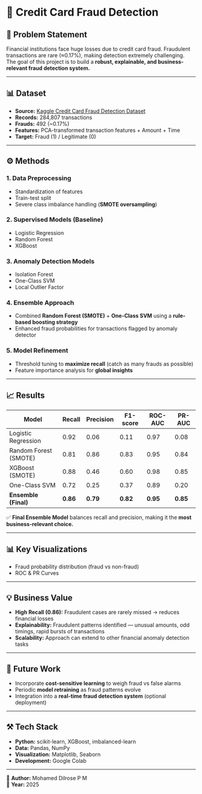 # 🚨 Credit Card Fraud Detection

## 📌 Problem Statement
Financial institutions face huge losses due to credit card fraud. Fraudulent transactions are rare (≈0.17%), making detection extremely challenging.  
The goal of this project is to build a **robust, explainable, and business-relevant fraud detection system.**

---

## 📊 Dataset
- **Source:** [Kaggle Credit Card Fraud Detection Dataset](https://www.kaggle.com/mlg-ulb/creditcardfraud)  
- **Records:** 284,807 transactions  
- **Frauds:** 492 (~0.17%)  
- **Features:** PCA-transformed transaction features + Amount + Time  
- **Target:** Fraud (1) / Legitimate (0)  

---

## ⚙️ Methods

### 1. Data Preprocessing
- Standardization of features  
- Train-test split  
- Severe class imbalance handling (**SMOTE oversampling**)  

### 2. Supervised Models (Baseline)
- Logistic Regression  
- Random Forest  
- XGBoost  

### 3. Anomaly Detection Models
- Isolation Forest  
- One-Class SVM  
- Local Outlier Factor  

### 4. Ensemble Approach
- Combined **Random Forest (SMOTE)** + **One-Class SVM** using a **rule-based boosting strategy**  
- Enhanced fraud probabilities for transactions flagged by anomaly detector  

### 5. Model Refinement
- Threshold tuning to **maximize recall** (catch as many frauds as possible)  
- Feature importance analysis for **global insights**  

---

## 📈 Results

| Model                | Recall | Precision | F1-score | ROC-AUC | PR-AUC |
|----------------------|--------|-----------|----------|---------|--------|
| Logistic Regression  | 0.92   | 0.06      | 0.11     | 0.97    | 0.08   |
| Random Forest (SMOTE)| 0.81   | 0.86      | 0.83     | 0.95    | 0.84   |
| XGBoost (SMOTE)      | 0.88   | 0.46      | 0.60     | 0.98    | 0.85   |
| One-Class SVM        | 0.72   | 0.25      | 0.37     | 0.89    | 0.20   |
| **Ensemble (Final)** | **0.86** | **0.79** | **0.82** | **0.95** | **0.85** |

✅ **Final Ensemble Model** balances recall and precision, making it the **most business-relevant choice.**

---

## 📊 Key Visualizations
- Fraud probability distribution (fraud vs non-fraud)  
- ROC & PR Curves

---

## 💡 Business Value
- **High Recall (0.86):** Fraudulent cases are rarely missed → reduces financial losses  
- **Explainability:** Fraudulent patterns identified — unusual amounts, odd timings, rapid bursts of transactions  
- **Scalability:** Approach can extend to other financial anomaly detection tasks  

---

## 🔮 Future Work
- Incorporate **cost-sensitive learning** to weigh fraud vs false alarms  
- Periodic **model retraining** as fraud patterns evolve  
- Integration into a **real-time fraud detection system** (optional deployment)  

---

## ⚒️ Tech Stack
- **Python:** scikit-learn, XGBoost, imbalanced-learn  
- **Data:** Pandas, NumPy  
- **Visualization:** Matplotlib, Seaborn  
- **Development:** Google Colab 

---

👤 **Author:** Mohamed Dilrose P M  
📅 **Year:** 2025  
